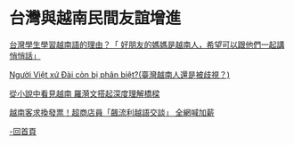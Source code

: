 # 台灣與越南民間友誼增進

[台灣學生學習越南語的理由？「 好朋友的媽媽是越南人，希望可以跟他們一起講悄悄話」
](https://www.thenewslens.com/article/192013)

[Người Việt xứ Đài còn bị phân biệt?(臺灣越南人還是被歧視？)
](https://www.bbc.com/vietnamese/vietnam/2015/07/150730_nguoi_viet_o_dai_loan_blog)

[從小說中看見越南 羅漪文搭起深度理解橋樑
](https://www.cna.com.tw/news/acul/202403310056.aspx)

[越南客求換發票！超商店員「飆流利越語交談」 全網喊加薪
](https://tw.news.yahoo.com/%E8%B6%8A%E5%8D%97%E5%AE%A2%E6%B1%82%E6%8F%9B%E7%99%BC%E7%A5%A8-%E8%B6%85%E5%95%86%E5%BA%97%E5%93%A1-%E9%A3%86%E6%B5%81%E5%88%A9%E8%B6%8A%E8%AA%9E%E4%BA%A4%E8%AB%87-%E5%85%A8%E7%B6%B2%E5%96%8A%E5%8A%A0%E8%96%AA-013613545.html)

[-回首頁](https://g0v.hackmd.io/sdmD8FHiQQ2u1PjRX01Qkw?view)
